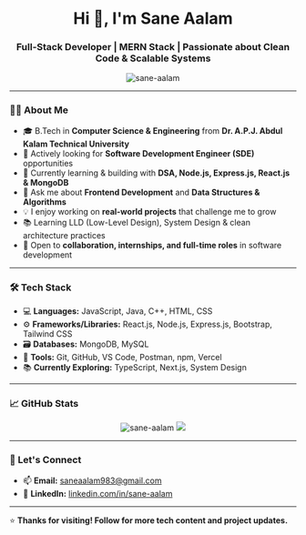 


<h1 align="center">Hi 👋, I'm Sane Aalam</h1>
<h3 align="center">Full-Stack Developer | MERN Stack | Passionate about Clean Code & Scalable Systems</h3>

<p align="center"> <img src="https://komarev.com/ghpvc/?username=sane-aalam&label=Profile%20views&color=0e75b6&style=flat" alt="sane-aalam" /> </p>

---

### 👨‍🎓 About Me

- 🎓 B.Tech in **Computer Science & Engineering** from **Dr. A.P.J. Abdul Kalam Technical University**  
- 👀 Actively looking for **Software Development Engineer (SDE)** opportunities  
- 🌱 Currently learning & building with **DSA, Node.js, Express.js, React.js & MongoDB**  
- 💬 Ask me about **Frontend Development** and **Data Structures & Algorithms**  
- 💡 I enjoy working on **real-world projects** that challenge me to grow  
- 📚 Learning LLD (Low-Level Design), System Design & clean architecture practices  
- 🚀 Open to **collaboration, internships, and full-time roles** in software development  

---

### 🛠️ Tech Stack

- 💻 **Languages:** JavaScript, Java, C++, HTML, CSS  
- ⚙️ **Frameworks/Libraries:** React.js, Node.js, Express.js, Bootstrap, Tailwind CSS  
- 🗃️ **Databases:** MongoDB, MySQL  
- 🔧 **Tools:** Git, GitHub, VS Code, Postman, npm, Vercel  
- 📚 **Currently Exploring:** TypeScript, Next.js, System Design

---

### 📈 GitHub Stats

<p align="center">
  <img src="https://github-readme-stats.vercel.app/api?username=sane-aalam&show_icons=true&theme=radical" alt="sane-aalam" />
  <img src="https://github-readme-stats.vercel.app/api/top-langs/?username=sane-aalam&layout=compact&theme=radical" />
</p>

---

### 🔗 Let's Connect

- 📫 **Email:** saneaalam983@gmail.com 
- 💼 **LinkedIn:** [linkedin.com/in/sane-aalam](https://www.linkedin.com/in/sane-aalam21/)  
<!--- 💻 **Portfolio:** [yourportfolio.com](https://yourportfolio.com) *(if available)* -->

---

⭐️ **Thanks for visiting! Follow for more tech content and project updates.**  


